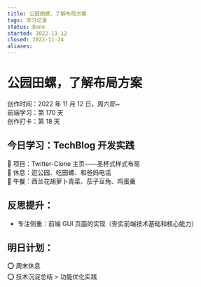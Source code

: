 ```yaml
---
title: 公园田螺，了解布局方案
tags: 学习记录
status: Done
started: 2022-11-12
closed: 2022-11-24
aliases: 
---
```

# 公园田螺，了解布局方案
创作时间：2022 年 11 月 12 日，周六耶~  
前端学习：第 170 天  
创作打卡：第 18 天
## 今日学习：TechBlog 开发实践
🫰 项目：Twitter-Clone 主页——圣杯式样式布局  
🫰 休息：逛公园、吃田螺、和爸妈电话  
🫰 午餐：西兰花胡萝卜青菜、茄子豆角、鸡蛋羹
## 反思提升：
- 专注侧重：前端 GUI 页面的实现（夯实前端技术基础和核心能力）
## 明日计划：
⭕ 周末休息  
⭕ 技术沉淀总结 > 功能优化实践
